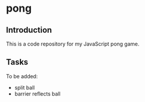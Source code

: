 # pong


## Introduction

This is a code repository for my JavaScript pong game.

## Tasks

To be added:

* split ball
* barrier reflects ball
